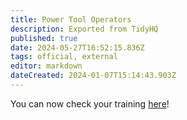 ```yaml
---
title: Power Tool Operators
description: Exported from TidyHQ
published: true
date: 2024-05-27T16:52:15.836Z
tags: official, external
editor: markdown
dateCreated: 2024-01-07T15:14:43.903Z
---
```


You can now check your training [here](https://perart.io/check_training)!